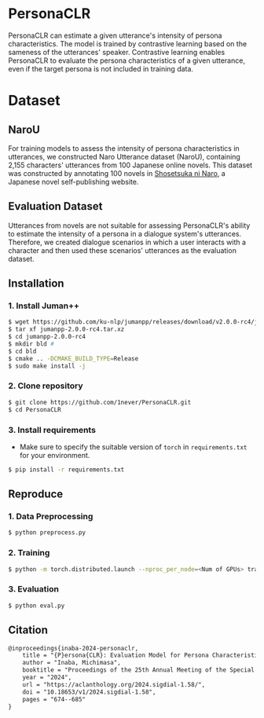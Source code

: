 # PersonaCLR
PersonaCLR can estimate a given utterance's intensity of persona characteristics. 
The model is trained by contrastive learning based on the sameness of the utterances' speaker. 
Contrastive learning enables PersonaCLR to evaluate the persona characteristics of a given utterance, even if the target persona is not included in training data.

# Dataset
## NaroU
For training models to assess the intensity of persona characteristics in utterances, we constructed Naro Utterance dataset (NaroU), containing 2,155 characters' utterances from 100 Japanese online novels.
This dataset was constructed by annotating 100 novels in [Shosetsuka ni Naro](https://syosetu.com/), a Japanese novel self-publishing website.

## Evaluation Dataset
Utterances from novels are not suitable for assessing PersonaCLR's ability to estimate the intensity of a persona in a dialogue system's utterances. 
Therefore, we created dialogue scenarios in which a user interacts with a character and then used these scenarios' utterances as the evaluation dataset.

## Installation
### 1. Install Juman++
```bash
$ wget https://github.com/ku-nlp/jumanpp/releases/download/v2.0.0-rc4/jumanpp-2.0.0-rc4.tar.xz
$ tar xf jumanpp-2.0.0-rc4.tar.xz 
$ cd jumanpp-2.0.0-rc4 
$ mkdir bld #
$ cd bld
$ cmake .. -DCMAKE_BUILD_TYPE=Release
$ sudo make install -j
```
### 2. Clone repository
```bash
$ git clone https://github.com/1never/PersonaCLR.git
$ cd PersonaCLR
```
### 3. Install requirements
- Make sure to specify the suitable version of `torch` in `requirements.txt` for your environment.
```bash
$ pip install -r requirements.txt
```

## Reproduce

### 1. Data Preprocessing
```bash
$ python preprocess.py
```

### 2. Training
```bash
$ python -m torch.distributed.launch --nproc_per_node=<Num of GPUs> train.py 
```

### 3. Evaluation
```bash
$ python eval.py
```

## Citation
```latex
@inproceedings{inaba-2024-personaclr,
    title = "{P}ersona{CLR}: Evaluation Model for Persona Characteristics via Contrastive Learning of Linguistic Style Representation",
    author = "Inaba, Michimasa",
    booktitle = "Proceedings of the 25th Annual Meeting of the Special Interest Group on Discourse and Dialogue (SIGDIAL 2024)",
    year = "2024",
    url = "https://aclanthology.org/2024.sigdial-1.58/",
    doi = "10.18653/v1/2024.sigdial-1.58",
    pages = "674--685"
}
```
